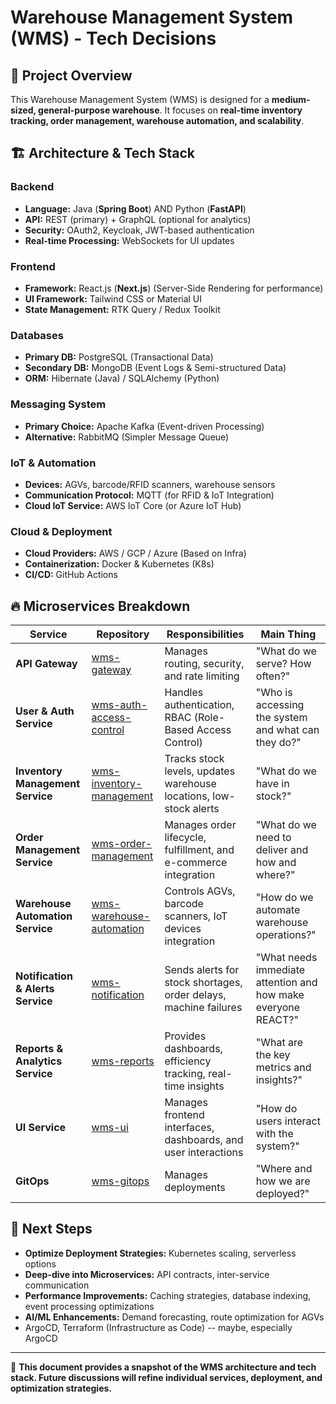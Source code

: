 # Warehouse Management System (WMS) - Tech Decisions

## 📌 Project Overview
This Warehouse Management System (WMS) is designed for a **medium-sized, general-purpose warehouse**. It focuses on **real-time inventory tracking, order management, warehouse automation, and scalability**.

## 🏗️ Architecture & Tech Stack
### **Backend**
- **Language:** Java (**Spring Boot**) AND Python (**FastAPI**)
- **API:** REST (primary) + GraphQL (optional for analytics)
- **Security:** OAuth2, Keycloak, JWT-based authentication
- **Real-time Processing:** WebSockets for UI updates

### **Frontend**
- **Framework:** React.js (**Next.js**) (Server-Side Rendering for performance)
- **UI Framework:** Tailwind CSS or Material UI
- **State Management:** RTK Query / Redux Toolkit

### **Databases**
- **Primary DB:** PostgreSQL (Transactional Data)
- **Secondary DB:** MongoDB (Event Logs & Semi-structured Data)
- **ORM:** Hibernate (Java) / SQLAlchemy (Python)

### **Messaging System**
- **Primary Choice:** Apache Kafka (Event-driven Processing)
- **Alternative:** RabbitMQ (Simpler Message Queue)

### **IoT & Automation**
- **Devices:** AGVs, barcode/RFID scanners, warehouse sensors
- **Communication Protocol:** MQTT (for RFID & IoT Integration)
- **Cloud IoT Service:** AWS IoT Core (or Azure IoT Hub)

### **Cloud & Deployment**
- **Cloud Providers:** AWS / GCP / Azure (Based on Infra)
- **Containerization:** Docker & Kubernetes (K8s)
- **CI/CD:** GitHub Actions

## 🔥 Microservices Breakdown
| **Service** | **Repository** | **Responsibilities** | **Main Thing** |
|------------|----------------------------------------------|----------------------|-------------------|
| **API Gateway** | [wms-gateway](https://github.com/kityk-cargo/wms-gateway) | Manages routing, security, and rate limiting | "What do we serve? How often?" |
| **User & Auth Service** | [wms-auth-access-control](https://github.com/kityk-cargo/wms-auth-access-control) | Handles authentication, RBAC (Role-Based Access Control) | "Who is accessing the system and what can they do?" |
| **Inventory Management Service** | [wms-inventory-management](https://github.com/kityk-cargo/wms-inventory-management) | Tracks stock levels, updates warehouse locations, low-stock alerts | "What do we have in stock?" |
| **Order Management Service** | [wms-order-management](https://github.com/kityk-cargo/wms-order-management) | Manages order lifecycle, fulfillment, and e-commerce integration | "What do we need to deliver and how and where?" |
| **Warehouse Automation Service** | [wms-warehouse-automation](https://github.com/kityk-cargo/wms-warehouse-automation) | Controls AGVs, barcode scanners, IoT devices integration | "How do we automate warehouse operations?" |
| **Notification & Alerts Service** | [wms-notification](https://github.com/kityk-cargo/wms-notification) | Sends alerts for stock shortages, order delays, machine failures | "What needs immediate attention and how make everyone REACT?" |
| **Reports & Analytics Service** | [wms-reports](https://github.com/kityk-cargo/wms-reports) | Provides dashboards, efficiency tracking, real-time insights | "What are the key metrics and insights?" |
| **UI Service** | [wms-ui](https://github.com/kityk-cargo/wms-ui) | Manages frontend interfaces, dashboards, and user interactions | "How do users interact with the system?" |
| **GitOps** | [wms-gitops](https://github.com/kityk-cargo/wms-gitops) | Manages deployments | "Where and how we are deployed?" |

## 🚀 Next Steps
- **Optimize Deployment Strategies:** Kubernetes scaling, serverless options
- **Deep-dive into Microservices:** API contracts, inter-service communication
- **Performance Improvements:** Caching strategies, database indexing, event processing optimizations
- **AI/ML Enhancements:** Demand forecasting, route optimization for AGVs
- ArgoCD, Terraform (Infrastructure as Code) -- maybe, especially ArgoCD 

---
📌 **This document provides a snapshot of the WMS architecture and tech stack. Future discussions will refine individual services, deployment, and optimization strategies.**
